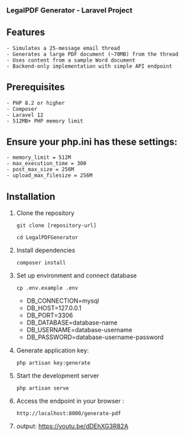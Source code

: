 ### LegalPDF Generator - Laravel Project

## Features

    - Simulates a 25-message email thread
    - Generates a large PDF document (~70MB) from the thread
    - Uses content from a sample Word document
    - Backend-only implementation with simple API endpoint

## Prerequisites

    - PHP 8.2 or higher
    - Composer
    - Laravel 12
    - 512MB+ PHP memory limit

## Ensure your php.ini has these settings:

    - memory_limit = 512M
    - max_execution_time = 300
    - post_max_size = 256M
    - upload_max_filesize = 256M

## Installation

1. Clone the repository

    ```
    git clone [repository-url]
    ```

    ```
    cd LegalPDFGenerator
    ```

2. Install dependencies

    ```
    composer install
    ```

3. Set up environment and connect database

    ```
    cp .env.example .env
    ```

    - DB_CONNECTION=mysql
    - DB_HOST=127.0.0.1
    - DB_PORT=3306
    - DB_DATABASE=database-name
    - DB_USERNAME=database-username
    - DB_PASSWORD=database-username-password

4. Generate application key:

    ```
    php artisan key:generate
    ```

5. Start the development server

    ```
    php artisan serve
    ```
6. Access the endpoint in your browser :

    ```
    http://localhost:8000/generate-pdf
    ```
7. output:
    https://youtu.be/dDEhXG3R82A